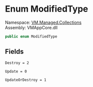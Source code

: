 # <a id="VM_Managed_Collections_ModifiedType"></a> Enum ModifiedType

Namespace: [VM.Managed.Collections](VM.Managed.Collections.md)  
Assembly: VMAppCore.dll  

```csharp
public enum ModifiedType
```

## Fields

`Destroy = 2` 

`Update = 0` 

`UpdateOrDestroy = 1` 

